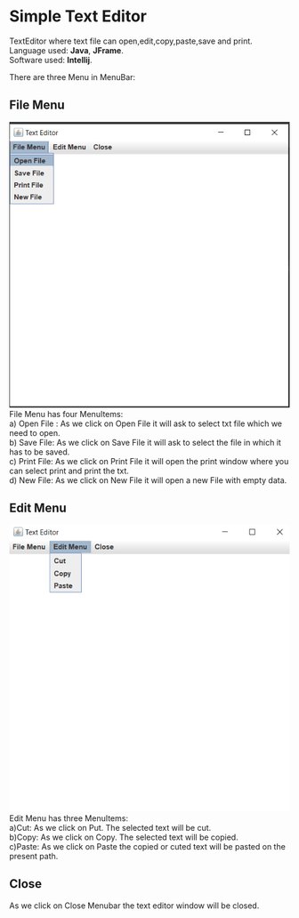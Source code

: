 # Simple Text Editor  

TextEditor where text file can open,edit,copy,paste,save and print.  
Language used: **Java**, **JFrame**.  
Software used: **Intellij**.   
  
There are three Menu in MenuBar:  
  
## File Menu   
   ![This is an image](https://github.com/chethansv23/simple-txt-editor/blob/main/file.png)  
   File Menu has four MenuItems:  
    a) Open File : As we click on Open File it will ask to select txt file which we need to open.  
    b) Save File: As we click on Save File it will ask to select the file in which it has to be saved.  
    c) Print File: As we click on Print File it will open the print window where you can select print and print the txt.  
    d) New File: As we click on New File it will open a new File with empty data.  
      
## Edit Menu  
   ![This is an image](https://github.com/chethansv23/simple-txt-editor/blob/main/edit.png)  
   Edit Menu has three MenuItems:  
   a)Cut: As we click on Put. The selected text will be cut.  
   b)Copy: As we click on Copy. The selected text will be copied.  
   c)Paste: As we click on Paste the copied or cuted text will be pasted on the present path.
 
  
## Close  
   As we click on Close Menubar the text editor window will be closed.  
   

